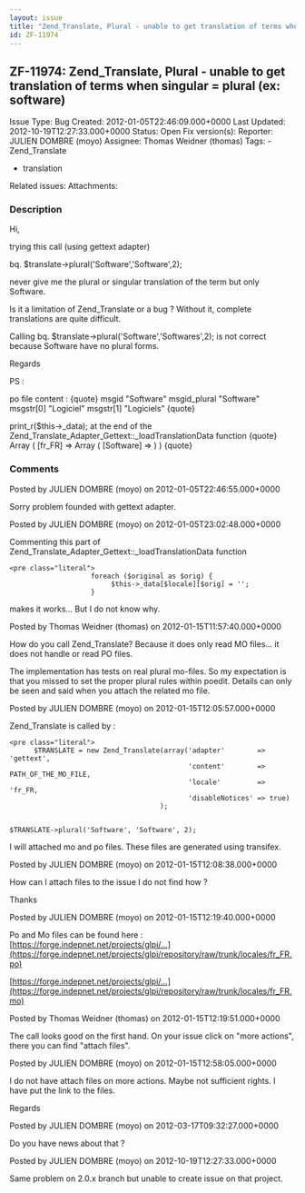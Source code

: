 ```yaml
---
layout: issue
title: "Zend_Translate, Plural - unable to get translation of terms when singular = plural (ex: software)"
id: ZF-11974
---
```


ZF-11974: Zend\_Translate, Plural - unable to get translation of terms when singular = plural (ex: software)
------------------------------------------------------------------------------------------------------------

 Issue Type: Bug Created: 2012-01-05T22:46:09.000+0000 Last Updated: 2012-10-19T12:27:33.000+0000 Status: Open Fix version(s): 
 Reporter:  JULIEN DOMBRE (moyo)  Assignee:  Thomas Weidner (thomas)  Tags: - Zend\_Translate
- translation
 
 Related issues: 
 Attachments: 
### Description

Hi,

trying this call (using gettext adapter)

bq. $translate->plural('Software','Software',2);

never give me the plural or singular translation of the term but only Software.

Is it a limitation of Zend\_Translate or a bug ? Without it, complete translations are quite difficult.

Calling bq. $translate->plural('Software','Softwares',2); is not correct because Software have no plural forms.

Regards

PS :

po file content : {quote} msgid "Software" msgid\_plural "Software" msgstr[0] "Logiciel" msgstr[1] "Logiciels" {quote}

print\_r($this->\_data); at the end of the Zend\_Translate\_Adapter\_Gettext::\_loadTranslationData function {quote} Array ( [fr\_FR] => Array ( [Software] => ) ) {quote}

 

 

### Comments

Posted by JULIEN DOMBRE (moyo) on 2012-01-05T22:46:55.000+0000

Sorry problem founded with gettext adapter.

 

 

Posted by JULIEN DOMBRE (moyo) on 2012-01-05T23:02:48.000+0000

Commenting this part of Zend\_Translate\_Adapter\_Gettext::\_loadTranslationData function

 
    <pre class="literal"> 
                        foreach ($original as $orig) {
                             $this->_data[$locale][$orig] = '';
                        }


makes it works... But I do not know why.

 

 

Posted by Thomas Weidner (thomas) on 2012-01-15T11:57:40.000+0000

How do you call Zend\_Translate? Because it does only read MO files... it does not handle or read PO files.

The implementation has tests on real plural mo-files. So my expectation is that you missed to set the proper plural rules within poedit. Details can only be seen and said when you attach the related mo file.

 

 

Posted by JULIEN DOMBRE (moyo) on 2012-01-15T12:05:57.000+0000

Zend\_Translate is called by :

 
    <pre class="literal"> 
          $TRANSLATE = new Zend_Translate(array('adapter'        => 'gettext',
                                                'content'        => PATH_OF_THE_MO_FILE,
                                                'locale'         => 'fr_FR,
                                                'disableNotices' => true) 
                                         );
    
    
    $TRANSLATE->plural('Software', 'Software', 2);
    


I will attached mo and po files. These files are generated using transifex.

 

 

Posted by JULIEN DOMBRE (moyo) on 2012-01-15T12:08:38.000+0000

How can I attach files to the issue I do not find how ?

Thanks

 

 

Posted by JULIEN DOMBRE (moyo) on 2012-01-15T12:19:40.000+0000

Po and Mo files can be found here : [https://forge.indepnet.net/projects/glpi/…](https://forge.indepnet.net/projects/glpi/repository/raw/trunk/locales/fr_FR.po)

[https://forge.indepnet.net/projects/glpi/…](https://forge.indepnet.net/projects/glpi/repository/raw/trunk/locales/fr_FR.mo)

 

 

Posted by Thomas Weidner (thomas) on 2012-01-15T12:19:51.000+0000

The call looks good on the first hand. On your issue click on "more actions", there you can find "attach files".

 

 

Posted by JULIEN DOMBRE (moyo) on 2012-01-15T12:58:05.000+0000

I do not have attach files on more actions. Maybe not sufficient rights. I have put the link to the files.

Regards

 

 

Posted by JULIEN DOMBRE (moyo) on 2012-03-17T09:32:27.000+0000

Do you have news about that ?

 

 

Posted by JULIEN DOMBRE (moyo) on 2012-10-19T12:27:33.000+0000

Same problem on 2.0.x branch but unable to create issue on that project.

 

 